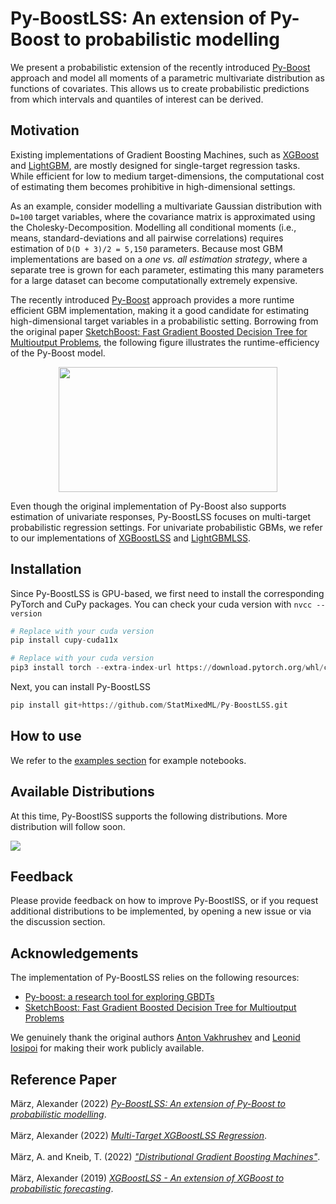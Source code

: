# Py-BoostLSS: An extension of Py-Boost to probabilistic modelling

We present a probabilistic extension of the recently introduced [Py-Boost](https://github.com/sb-ai-lab/Py-Boost) approach and model all moments of a parametric multivariate distribution as functions of covariates. This allows us to create probabilistic predictions from which intervals and quantiles of interest can be derived. 

## Motivation

Existing implementations of Gradient Boosting Machines, such as [XGBoost](https://github.com/dmlc/xgboost) and [LightGBM](https://github.com/microsoft/LightGBM), are mostly designed for single-target regression tasks. While efficient for low to medium target-dimensions, the computational cost of estimating them becomes prohibitive in high-dimensional settings. 

As an example, consider modelling a multivariate Gaussian distribution with `D=100` target variables, where the covariance matrix is approximated using the Cholesky-Decomposition. Modelling all conditional moments (i.e., means, standard-deviations and all pairwise correlations) requires estimation of `D(D + 3)/2 = 5,150` parameters. Because most GBM implementations are based on a *one vs. all estimation strategy*, where a separate tree is grown for each parameter, estimating this many parameters for a large dataset can become computationally extremely expensive. 

The recently introduced [Py-Boost](https://github.com/sb-ai-lab/Py-Boost) approach provides a more runtime efficient GBM implementation, making it a good candidate for estimating high-dimensional target variables in a probabilistic setting. Borrowing from the original paper [SketchBoost: Fast Gradient Boosted Decision Tree for Multioutput Problems](https://openreview.net/forum?id=WSxarC8t-T), the following figure illustrates the runtime-efficiency of the Py-Boost model.

<p align="center">
<img src="https://user-images.githubusercontent.com/41187941/205011855-0e06247f-609f-4c12-9c53-9e00df91b2d9.png" width="350" height="200" />
</p>

Even though the original implementation of Py-Boost also supports estimation of univariate responses, Py-BoostLSS focuses on multi-target probabilistic regression settings. For univariate probabilistic GBMs, we refer to our implementations of [XGBoostLSS](https://github.com/StatMixedML/XGBoostLSS) and [LightGBMLSS](https://github.com/StatMixedML/LightGBMLSS).

## Installation

Since Py-BoostLSS is GPU-based, we first need to install the corresponding PyTorch and CuPy packages. You can check your cuda version with `nvcc --version`

```python
# Replace with your cuda version
pip install cupy-cuda11x

# Replace with your cuda version
pip3 install torch --extra-index-url https://download.pytorch.org/whl/cu11x
```

Next, you can install Py-BoostLSS

```python
pip install git+https://github.com/StatMixedML/Py-BoostLSS.git 
```

## How to use
We refer to the [examples section](https://github.com/StatMixedML/Py-BoostLSS/tree/main/examples) for example notebooks.

## Available Distributions
At this time, Py-BoostlSS supports the following distributions. More distribution will follow soon.

<img align="center" src="../master/misc/distr.png">


## Feedback
Please provide feedback on how to improve Py-BoostlSS, or if you request additional distributions to be implemented, by opening a new issue or via the discussion section.


## Acknowledgements

The implementation of Py-BoostLSS relies on the following resources:

- [Py-boost: a research tool for exploring GBDTs](https://github.com/sb-ai-lab/Py-Boost)
- [SketchBoost: Fast Gradient Boosted Decision Tree for Multioutput Problems](https://openreview.net/forum?id=WSxarC8t-T)

We genuinely thank the original authors [Anton Vakhrushev](https://www.kaggle.com/btbpanda) and [Leonid Iosipoi](http://iosipoi.com/) for making their work publicly available. 

## Reference Paper
März, Alexander (2022) [*Py-BoostLSS: An extension of Py-Boost to probabilistic modelling*](). <br/>
<br />
März, Alexander (2022) [*Multi-Target XGBoostLSS Regression*](https://arxiv.org/abs/2210.06831). <br/>
<br />
März, A. and Kneib, T. (2022) [*"Distributional Gradient Boosting Machines"*](https://arxiv.org/abs/2204.00778). <br/>
<br />
März, Alexander (2019) [*XGBoostLSS - An extension of XGBoost to probabilistic forecasting*](https://arxiv.org/abs/1907.03178).
